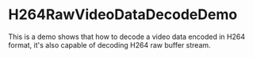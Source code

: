 # H264RawVideoDataDecodeDemo
This is a demo shows that how to decode a video data encoded in H264 format, it's also capable of decoding H264 raw buffer stream.
